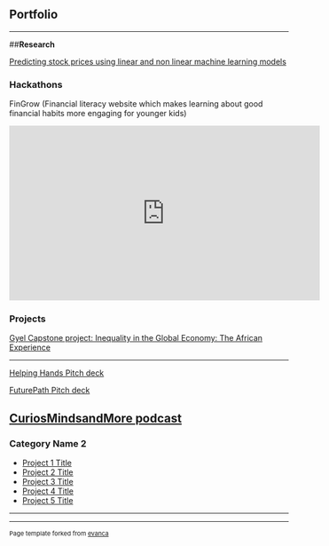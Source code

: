## Portfolio

---
##**Research**

[Predicting stock prices using linear and non linear machine learning models](https://docs.google.com/document/d/1TGkEDdR38WnE1umPsYOE86UNF2V1UFHXDQk76fmFedE/edit?usp=sharing)


### Hackathons

FinGrow (Financial literacy website which makes learning about good financial habits more engaging for younger kids)
<iframe width="560" height="315" src="https://www.youtube.com/embed/s5H22FNmxzI?si=OjcAhCmtRfJpj7qH" title="YouTube video player" frameborder="0" allow="accelerometer; autoplay; clipboard-write; encrypted-media; gyroscope; picture-in-picture; web-share" referrerpolicy="strict-origin-when-cross-origin" allowfullscreen></iframe>

### Projects
[Gyel Capstone project: Inequality in the Global Economy: The African Experience]([/pdf/sample_presentation.pdf](https://lwsd-my.sharepoint.com/:p:/g/personal/1054079_lwsd_org/EVrRB_yI1R1Hmbd_eM8Lx00BGXb4HBHryo2gcn46DlLM5g?e=2mvm4y))


---
[Helping Hands Pitch deck](https://lwsd-my.sharepoint.com/:p:/g/personal/1054079_lwsd_org/EUB2zrKLMFVHpeqtyvnMyPUBBxLBJu1SrsNG46E8mCgRjQ?e=QTDDu4)

[FuturePath Pitch deck](https://www.canva.com/design/DAGlbgrc0uQ/-20HvHyP4zD6MhNG64cpDg/edit?utm_content=DAGlbgrc0uQ&utm_campaign=designshare&utm_medium=link2&utm_source=sharebutton)

[CuriosMindsandMore podcast](https://www.youtube.com/channel/UCEOP-2IPCDmCNWwwoc06nHA)
---

### Category Name 2

- [Project 1 Title](http://example.com/)
- [Project 2 Title](http://example.com/)
- [Project 3 Title](http://example.com/)
- [Project 4 Title](http://example.com/)
- [Project 5 Title](http://example.com/)

---




---
<p style="font-size:11px">Page template forked from <a href="https://github.com/evanca/quick-portfolio">evanca</a></p>
<!-- Remove above link if you don't want to attibute -->
